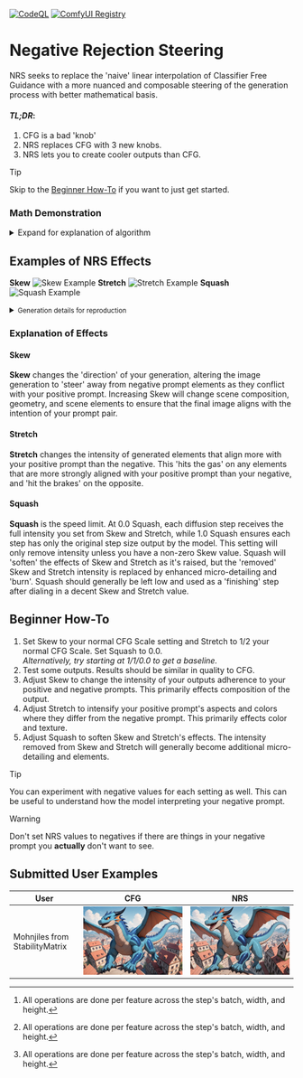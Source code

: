 [![CodeQL](https://github.com/Reithan/negative_rejection_steering/actions/workflows/github-code-scanning/codeql/badge.svg)](https://github.com/Reithan/negative_rejection_steering/actions/workflows/github-code-scanning/codeql)
[![ComfyUI Registry](https://github.com/Reithan/negative_rejection_steering/actions/workflows/publish.yml/badge.svg)](https://registry.comfy.org/nodes/negative_rejection_steering)

# Negative Rejection Steering
NRS seeks to replace the 'naive' linear interpolation of Classifier Free Guidance with a more nuanced and composable steering of the generation process with better mathematical basis.

#### _**TL;DR**_:
1. CFG is a bad 'knob'
2. NRS replaces CFG with 3 new knobs.
3. NRS lets you to create cooler outputs than CFG.

> [!TIP]
> Skip to the [Beginner How-To](#beginner-how-to) if you want to just get started.

### Math Demonstration
<details>
<summary>Expand for explanation of algorithm</summary>
<img align="right" src="Examples/NRS_graph.png" alt="Graph of NRS vs CFG" style="width: 40%; float: right;">

### NRS is Applied in Three Steps:
0. ***V-Space**: Optional pre-NRS step* If the model is not using v-prediction, we transform the EPS `cond` and `uncond` into v-prediction space before continuing, then revert to eps-space before return.
1. **Skewing**: The conditioned output tensor is skewed away from the direction of the rejection of the unconditioned tensor on the conditioned tensor. This lengthens the tensor in a direction perpendicular to its direction without affecting the positive guidance. The tensor is displaced by the rejection multiplied by the Skew parameter.[^1]
2. **Stretching**: The skewed tensor is stretched towards the direction of the original conditioned tensor based on its difference from the projection of uncond on cond. The stretch is multiplied by the Stretch parameter.[^1]
3. **Squashing**: The skewed and stretched tensor is rescaled towards the original length of the conditioned tensor. 100% squashing outputs the original length of the conditioned tensor simply 'steered' towards the skewed & squashed version's direction.[^1]
[^1]: All operations are done per feature across the step's batch, width, and height.

[Interactive Graph on Math3D.org](https://www.math3d.org/aTJW4UZtCh)
</details>

## Examples of NRS Effects
**Skew**
![Skew Example](Examples/skew_array.png)
**Stretch**
![Stretch Example](Examples/stretch_array.png)
**Squash**
![Squash Example](Examples/squash_matrix.png)
<details>
<summary><small>Generation details for reproduction</small></summary>

| Prompt     | |
| ---------- | --- |
| Tool       | [Stable Diffusion WebUI reForge](https://github.com/Panchovix/stable-diffusion-webui-reForge) |  
| Sampler    | DPM++ 2M |
| Scheduler  | Align Your Steps |
| Steps      | 25 |
| Dimensions | 912 x 624 |
| Seed       | `1334103348` |
| Model      | [Lobotomized Mix v1.5](https://civitai.com/models/1144932) |
| Embeddings | [Lazy Embeddings for ALL illustrious NoobAI...](https://civitai.com/models/1302719), [Smooth Embeddings](https://civitai.com/models/1065154) |
| Positive   | lazypos, [Smooth_Quality\|SmoothNoob_Quality], BREAK<br>very awa, masterpiece, best quality, year 2024, newest, highres, absurdres,<br>1girl, samurai archer, cyberpunk cityscape, rain-soaked rooftop, neon reflection puddles, volumetric mist,<br>photorealistic, digital art,<br>dramatic rim lighting, shallow depth of field, low angle viewpoint |
| Negative   | lazyloli, lazynsfw, BREAK<br>lazyhand, SmoothNegative_Hands-neg, BREAK<br>[Smooth_Negative-neg\|SmoothNoob_Negative-neg], BREAK<br>lowres, worst quality, worst aesthetic, bad quality, jpeg artifacts, scan artifacts,<br>blurry, deformed anatomy, bad hands, extra fingers, missing fingers, mutated hands,<br>watermark, logo, text, nsfw |
</details>

### Explanation of Effects
#### Skew
**Skew** changes the 'direction' of your generation, altering the image generation to 'steer' away from negative prompt elements as they conflict with your positive prompt. Increasing Skew will change scene composition, geometry, and scene elements to ensure that the final image aligns with the intention of your prompt pair.
#### Stretch
**Stretch** changes the intensity of generated elements that align more with your positive prompt than the negative. This 'hits the gas' on any elements that are more strongly aligned with your positive prompt than your negative, and 'hit the brakes' on the opposite.
#### Squash
**Squash** is the speed limit. At 0.0 Squash, each diffusion step receives the full intensity you set from Skew and Stretch, while 1.0 Squash ensures each step has only the original step size output by the model. This setting will only remove intensity unless you have a non-zero Skew value. Squash will 'soften' the effects of Skew and Stretch as it's raised, but the 'removed' Skew and Stretch intensity is replaced by enhanced micro-detailing and 'burn'. Squash should generally be left low and used as a 'finishing' step after dialing in a decent Skew and Stretch value.

## Beginner How-To
1. Set Skew to your normal CFG Scale setting and Stretch to 1/2 your normal CFG Scale. Set Squash to 0.0.<br>
*Alternatively, try starting at 1/1/0.0 to get a baseline.*
2. Test some outputs. Results should be similar in quality to CFG.
3. Adjust Skew to change the intensity of your outputs adherence to your positive and negative prompts. This primarily effects composition of the output.
4. Adjust Stretch to intensify your positive prompt's aspects and colors where they differ from the negative prompt. This primarily effects color and texture.
5. Adjust Squash to soften Skew and Stretch's effects. The intensity removed from Skew and Stretch will generally become additional micro-detailing and elements.

> [!TIP] 
> You can experiment with negative values for each setting as well. This can be useful to understand how the model interpreting your negative prompt.

> [!WARNING] 
> Don't set NRS values to negatives if there are things in your negative prompt you **actually** don't want to see.

## Submitted User Examples
| User | CFG | NRS |
| --- | --- | --- |
| Mohnjiles from StabilityMatrix | ![CFG Example](Examples/mohnjiles_cfg.png) | ![NRS Example](Examples/mohnjiles_nrs.png) |

